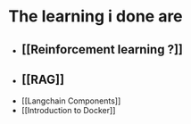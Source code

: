 # The learning i done are

- ## [[Reinforcement learning ?]]
- ## [[RAG]]
- [[Langchain Components]]
- [[Introduction to Docker]]

